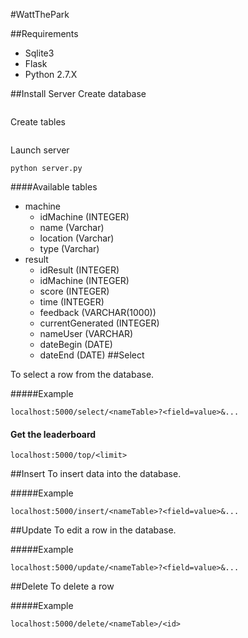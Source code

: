 #WattThePark

##Requirements
* Sqlite3
* Flask
* Python 2.7.X

##Install Server
Create database
```sqlite3 nameDataBase
```

Create tables
```.read createTable_v_sqlite.sql
```

Launch server
```
python server.py
```

####Available tables
* machine
    * idMachine (INTEGER)
    * name (Varchar)
    * location (Varchar)
    * type (Varchar)
* result
    * idResult (INTEGER)
    * idMachine (INTEGER)
    * score (INTEGER)
    * time (INTEGER)
    * feedback (VARCHAR(1000))
    * currentGenerated (INTEGER)
    * nameUser (VARCHAR)
    * dateBegin (DATE)
    * dateEnd (DATE)
##Select

To select a row from the database.

#####Example
```
localhost:5000/select/<nameTable>?<field=value>&...
```

#### Get the leaderboard
```
localhost:5000/top/<limit> 
```

##Insert
To insert data into the database.

#####Example
```
localhost:5000/insert/<nameTable>?<field=value>&... 
```

##Update
To edit a row in the database.

#####Example
```
localhost:5000/update/<nameTable>?<field=value>&...
```

##Delete
To delete a row

#####Example
```
localhost:5000/delete/<nameTable>/<id>
```

